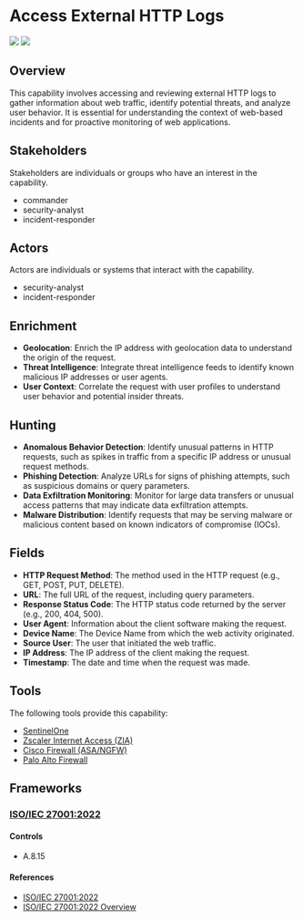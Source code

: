 # Access External HTTP Logs

![](https://img.shields.io/badge/Phase-Preparation_%28P0001%29-white)&nbsp;![](https://img.shields.io/badge/Category-Network-white)

## Overview

This capability involves accessing and reviewing external HTTP logs to gather information about web traffic, identify potential threats, and analyze user behavior. It is essential for understanding the context of web-based incidents and for proactive monitoring of web applications.

## Stakeholders
Stakeholders are individuals or groups who have an interest in the capability.

- commander
- security-analyst
- incident-responder

## Actors
Actors are individuals or systems that interact with the capability.

- security-analyst
- incident-responder

## Enrichment

- **Geolocation**: Enrich the IP address with geolocation data to understand the origin of the request.
- **Threat Intelligence**: Integrate threat intelligence feeds to identify known malicious IP addresses or user agents.
- **User Context**: Correlate the request with user profiles to understand user behavior and potential insider threats.

## Hunting

- **Anomalous Behavior Detection**: Identify unusual patterns in HTTP requests, such as spikes in traffic from a specific IP address or unusual request methods.
- **Phishing Detection**: Analyze URLs for signs of phishing attempts, such as suspicious domains or query parameters.
- **Data Exfiltration Monitoring**: Monitor for large data transfers or unusual access patterns that may indicate data exfiltration attempts.
- **Malware Distribution**: Identify requests that may be serving malware or malicious content based on known indicators of compromise (IOCs).

## Fields

- **HTTP Request Method**: The method used in the HTTP request (e.g., GET, POST, PUT, DELETE).
- **URL**: The full URL of the request, including query parameters.
- **Response Status Code**: The HTTP status code returned by the server (e.g., 200, 404, 500).
- **User Agent**: Information about the client software making the request.
- **Device Name**: The Device Name from which the web activity originated.
- **Source User**: The user that initiated the web traffic.
- **IP Address**: The IP address of the client making the request.
- **Timestamp**: The date and time when the request was made.

## Tools
The following tools provide this capability:

- [SentinelOne](../tool/T0001/C1104.md)
- [Zscaler Internet Access (ZIA)](../tool/T0002/C1104.md)
- [Cisco Firewall (ASA/NGFW)](../tool/T0007/C1104.md)
- [Palo Alto Firewall](../tool/T0008/C1104.md)

## Frameworks
### [ISO/IEC 27001:2022](../frameworks/F0002.md)

#### Controls

- A.8.15 

#### References

- [ISO/IEC 27001:2022](https://www.iso.org/standard/82875.html)
- [ISO/IEC 27001:2022 Overview](https://www.iso.org/isoiec-27001-information-security.html)